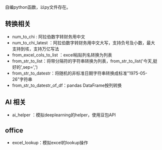 自编python函数，以py文件存在。

## 转换相关 
- num_to_chi : 阿拉伯数字转财务用中文
- num_to_chi_latest ：阿拉伯数字转财务用中文大写，支持负号及小数，最大支持到垓，支持万亿写法
- from_excel_cols_to_list ：excel粘贴列名转换为列表
- from_str_to_list：将带分隔符的字符串转换为列表，from_str_to_list('今天,挺好的',sep=',')
- from_str_to_datestr：将随机的非标准日期字符串转换成标准"1975-05-26"字符串
- from_str_to_datestr_of_df：pandas DataFrame按列转换
## AI 相关
- ai_helper ：模拟deeplearning的helper，使用豆包API
## office
- excel_lookup：模拟excel的lookup操作
